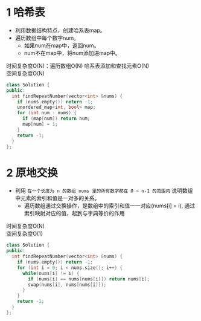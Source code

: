 # 1 哈希表

* 利用数据结构特点，创建哈系表map。
* 遍历数组中每个数字num。
  * 如果num在map中，返回num。
  * num不在map中，将num添加进map中。

时间复杂度O(N)：遍历数组O(N) 哈系表添加和查找元素O(N)      
空间复杂度O(N)

```cpp
class Solution {
public:
  int findRepeatNumber(vector<int> &nums) {
    if (nums.empty()) return -1;
    unordered_map<int, bool> map;
    for (int num : nums) {
      if (map[num]) return num;
      map[num] = 1;
    }
    return -1;
  }
};
```

# 2 原地交换

* 利用 `在一个长度为 n 的数组 nums 里的所有数字都在 0 ~ n-1 的范围内` 说明数组中元素的索引和值是一对多的关系。
  * 遍历数组通过交换操作，是数组中的索引和值一一对应(nums[i] = i), 通过索引映射对应的值，起到与字典等价的作用
  
时间复杂度O(N)       
空间复杂度O(1)

```cpp
class Solution {
public:
  int findRepeatNumber(vector<int> &nums) {
    if (nums.empty()) return -1;
    for (int i = 0; i < nums.size(); i++) {
      while(nums[i] != i) {
        if (nums[i] == nums[nums[i]]) return nums[i];
        swap(nums[i], nums[nums[i]]);
      }
    }
    return -1;
  }
};
```

